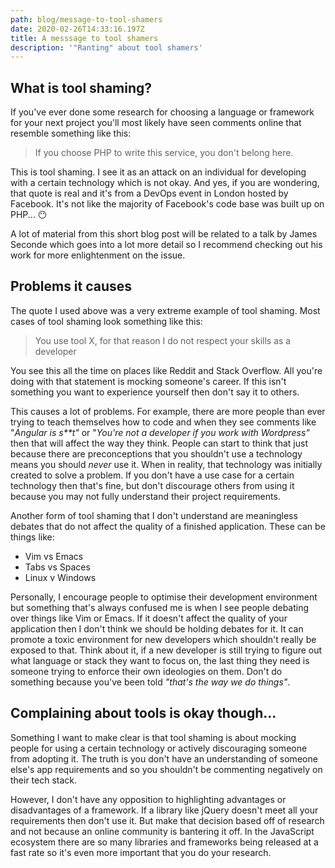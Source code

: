```yaml
---
path: blog/message-to-tool-shamers
date: 2020-02-26T14:33:16.197Z
title: A messsage to tool shamers
description: '"Ranting" about tool shamers'
---
```

## What is tool shaming?

If you've ever done some research for choosing a language or framework for your next project you'll most likely have seen comments online that resemble something like this:

> If you choose PHP to write this service, you don't belong here.

This is tool shaming. I see it as an attack on an individual for developing with a certain technology which is not okay. And yes, if you are wondering, that quote is real and it's from a DevOps event in London hosted by Facebook. It's not like the majority of Facebook's code base was built up on PHP... 😶

A lot of material from this short blog post will be related to a talk by James Seconde which goes into a lot more detail so I recommend checking out his work for more enlightenment on the issue.

## Problems it causes

The quote I used above was a very extreme example of tool shaming. Most cases of tool shaming look something like this:

> You use tool X, for that reason I do not respect your skills as a developer

You see this all the time on places like Reddit and Stack Overflow. All you're doing with that statement is mocking someone's career. If this isn't something you want to experience yourself then don't say it to others.

This causes a lot of problems. For example, there are more people than ever trying to teach themselves how to code and when they see comments like "*Angular is s**t"* or "*You're not a developer if you work with Wordpress"* then that will affect the way they think. People can start to think that just because there are preconceptions that you shouldn't use a technology means you should *never* use it. When in reality, that technology was initially created to solve a problem. If you don't have a use case for a certain technology then that's fine, but don't discourage others from using it because you may not fully understand their project requirements. 

Another form of tool shaming that I don't understand are meaningless debates that do not affect the quality of a finished application. These can be things like:

- Vim vs Emacs
- Tabs vs Spaces
- Linux v Windows

Personally, I encourage people to optimise their development environment but something that's always confused me is when I see people debating over things like Vim or Emacs. If it doesn't affect the quality of your application then I don't think we should be holding debates for it. It can promote a toxic environment for new developers which shouldn't really be exposed to that. Think about it, if a new developer is still trying to figure out what language or stack they want to focus on, the last thing they need is someone trying to enforce their own ideologies on them. Don't do something because you've been told *"that's the way we do things"*.

## Complaining about tools is okay though...

Something I want to make clear is that tool shaming is about mocking people for using a certain technology or actively discouraging someone from adopting it. The truth is you don't have an understanding of someone else's app requirements and so you shouldn't be commenting negatively on their tech stack.

However, I don't have any opposition to highlighting advantages or disadvantages of a framework. If a library like jQuery doesn't meet all your requirements then don't use it. But make that decision based off of research and not because an online community is bantering it off. In the JavaScript ecosystem there are so many libraries and frameworks being released at a fast rate so it's even more important that you do your research.